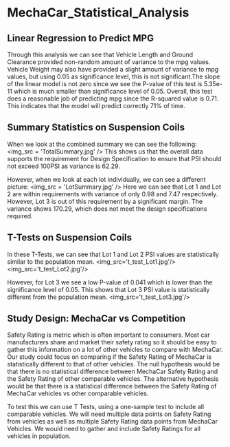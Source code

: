 # MechaCar_Statistical_Analysis

## Linear Regression to Predict MPG
Through this analysis we can see that Vehicle Length and Ground Clearance provided non-random amount of variance to the mpg values. Vehicle Weight may also have provided a slight amount of variance to mpg values, but using 0.05 as significance level, this is not significant.The slope of the linear model is not zero since we see the P-value of this test is 5.35e-11 which is much smaller than significance level of 0.05. 
Overall, this test does a reasonable job of predicting mpg since the R-squared value is 0.71. This indicates that the model will predict correctly 71% of time.

## Summary Statistics on Suspension Coils
When we look at the combined summary we can see the following:
<img_src = 'TotalSummary.jpg' />
This shows us that the overall data supports the requirement for Design Specification to ensure that PSI should not exceed 100PSI as variance is 62.29. 

However, when we look at each lot individually, we can see a different picture:
<img_src = 'LotSummary.jpg' />
Here we can see that Lot 1 and Lot 2 are within requirements with variance of only 0.98 and 7.47 respectively. However, Lot 3 is out of this requirement by a significant margin. The variance shows 170.29, which does not meet the design specifications required. 

## T-Tests on Suspension Coils
In these T-Tests, we can see that Lot 1 and Lot 2 PSI values are statistically similar to the population mean. 
<img_src='t_test_Lot1.jpg'/><img_src='t_test_Lot2.jpg'/>

However, for Lot 3 we see a low P-value of 0.041 which is lower than the significance level of 0.05. This shows that Lot 3 PSI value is statistically different from the population mean.
<img_src='t_test_Lot3.jpg'/>

## Study Design: MechaCar vs Competition
Safety Rating is metric which is often important to consumers. Most car manufacturers share and market their safety rating so it should be easy to gather this information on a lot of other vehicles to compare with MechaCar. Our study could focus on comparing if the Safety Rating of MechaCar is statistically different to that of other vehicles. The null hypothesis would be that there is no statistical difference between MechaCar Safety Rating and the Safety Rating of other comparable vehicles. The alternative hypothesis would be that there is a statistical difference between the Safety Rating of MechaCar vehicles vs other comparable vehicles. 

To test this we can use T Tests, using a one-sample test to include all comparable vehicles. We will need multiple data points on Safety Rating from vehicles as well as multiple Safety Rating data points from MechaCar Vehicles. We would need to gather and include Safety Ratings for all vehicles in population. 



